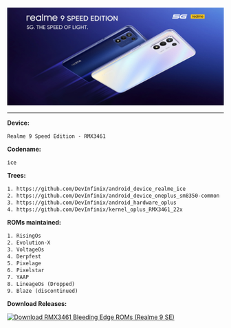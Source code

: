 ![Banner](https://raw.githubusercontent.com/DevInfinix/android-roms-build-scripts/refs/heads/14-derp-bleeding-edge/realme9se-official-banner.jpg)

---

**Device:**
```
Realme 9 Speed Edition - RMX3461
```

**Codename:**
```
ice
```

**Trees:**
```
1. https://github.com/DevInfinix/android_device_realme_ice
2. https://github.com/DevInfinix/android_device_oneplus_sm8350-common
3. https://github.com/DevInfinix/android_hardware_oplus
4. https://github.com/DevInfinix/kernel_oplus_RMX3461_22x
```

**ROMs maintained:**
```
1. RisingOs
2. Evolution-X
3. VoltageOs
4. Derpfest
5. Pixelage
6. Pixelstar
7. YAAP
8. LineageOs (Dropped)
9. Blaze (discontinued)
```

**Download Releases:**

<a href="https://sourceforge.net/projects/rmx3461-bleeding-edge/files/latest/download"><img alt="Download RMX3461 Bleeding Edge ROMs (Realme 9 SE)" src="https://a.fsdn.com/con/app/sf-download-button" width=276 height=48 srcset="https://a.fsdn.com/con/app/sf-download-button?button_size=2x 2x" align="centre"></a>

